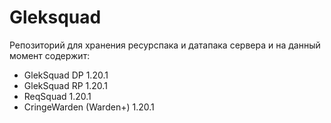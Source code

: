 # Gleksquad
Репозиторий для хранения ресурспака и датапака сервера и на данный момент содержит:
  - GlekSquad DP 1.20.1
  - GlekSquad RP 1.20.1
  - ReqSquad 1.20.1
  - CringeWarden (Warden+) 1.20.1
